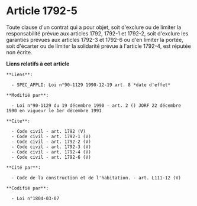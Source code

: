 # Article 1792-5

Toute clause d'un contrat qui a pour objet, soit d'exclure ou de limiter la responsabilité prévue aux articles 1792, 1792-1
et 1792-2, soit d'exclure les garanties prévues aux articles 1792-3 et 1792-6 ou d'en limiter la portée, soit d'écarter ou de
limiter la solidarité prévue à l'article 1792-4, est réputée non écrite.

**Liens relatifs à cet article**

	**Liens**:

	  - SPEC_APPLI: Loi n°90-1129 1990-12-19 art. 8 *date d'effet*

	**Modifié par**:

	  - Loi n°90-1129 du 19 décembre 1990 - art. 2 () JORF 22 décembre 1990 en vigueur le 1er décembre 1991

	**Cite**:

	  - Code civil - art. 1792 (V)
	  - Code civil - art. 1792-1 (V)
	  - Code civil - art. 1792-2 (V)
	  - Code civil - art. 1792-3 (V)
	  - Code civil - art. 1792-4 (V)
	  - Code civil - art. 1792-6 (V)

	**Cité par**:

	  - Code de la construction et de l'habitation. - art. L111-12 (V)

	**Codifié par**:

	  - Loi n°1804-03-07
